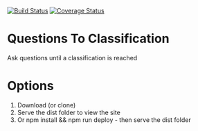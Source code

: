 [![Build Status](https://travis-ci.org/CurtisHumphrey/QuestionsToClassification.svg?branch=master)](https://travis-ci.org/CurtisHumphrey/QuestionsToClassification)
[![Coverage Status](https://coveralls.io/repos/CurtisHumphrey/QuestionsToClassification/badge.svg?branch=master&service=github)](https://coveralls.io/github/CurtisHumphrey/QuestionsToClassification?branch=master)

Questions To Classification
===========================

Ask questions until a classification is reached

Options
=======

1. Download (or clone)
2. Serve the dist folder to view the site
2. Or npm install && npm run deploy - then serve the dist folder